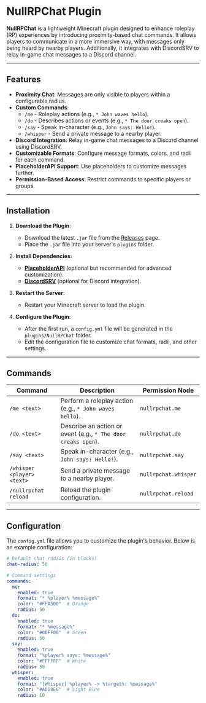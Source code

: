 # NullRPChat Plugin

**NullRPChat** is a lightweight Minecraft plugin designed to enhance roleplay (RP) experiences by introducing proximity-based chat commands. It allows players to communicate in a more immersive way, with messages only being heard by nearby players. Additionally, it integrates with DiscordSRV to relay in-game chat messages to a Discord channel.

---

## Features

- **Proximity Chat**: Messages are only visible to players within a configurable radius.
- **Custom Commands**:
  - `/me` - Roleplay actions (e.g., `* John waves hello`).
  - `/do` - Describes actions or events (e.g., `* The door creaks open`).
  - `/say` - Speak in-character (e.g., `John says: Hello!`).
  - `/whisper` - Send a private message to a nearby player.
- **Discord Integration**: Relay in-game chat messages to a Discord channel using DiscordSRV.
- **Customizable Formats**: Configure message formats, colors, and radii for each command.
- **PlaceholderAPI Support**: Use placeholders to customize messages further.
- **Permission-Based Access**: Restrict commands to specific players or groups.

---

## Installation

1. **Download the Plugin**:
   - Download the latest `.jar` file from the [Releases](https://github.com/aleepy/NullRPChat/releases) page.
   - Place the `.jar` file into your server's `plugins` folder.

2. **Install Dependencies**:
   - **[PlaceholderAPI](https://www.spigotmc.org/resources/placeholderapi.6245/)** (optional but recommended for advanced customization).
   - **[DiscordSRV](https://www.spigotmc.org/resources/discordsrv.18494/)** (optional for Discord integration).

3. **Restart the Server**:
   - Restart your Minecraft server to load the plugin.

4. **Configure the Plugin**:
   - After the first run, a `config.yml` file will be generated in the `plugins/NullRPChat` folder.
   - Edit the configuration file to customize chat formats, radii, and other settings.

---

## Commands

| Command       | Description                                                                 | Permission Node         |
|---------------|-----------------------------------------------------------------------------|-------------------------|
| `/me <text>`  | Perform a roleplay action (e.g., `* John waves hello`).                     | `nullrpchat.me`         |
| `/do <text>`  | Describe an action or event (e.g., `* The door creaks open`).               | `nullrpchat.do`         |
| `/say <text>` | Speak in-character (e.g., `John says: Hello!`).                             | `nullrpchat.say`        |
| `/whisper <player> <text>` | Send a private message to a nearby player.                  | `nullrpchat.whisper`    |
| `/nullrpchat reload` | Reload the plugin configuration.                                | `nullrpchat.reload`     |

---

## Configuration

The `config.yml` file allows you to customize the plugin's behavior. Below is an example configuration:

```yaml
# Default chat radius (in blocks)
chat-radius: 50

# Command settings
commands:
  me:
    enabled: true
    format: "* %player% %message%"
    color: "#FFA500"  # Orange
    radius: 50
  do:
    enabled: true
    format: "* %message%"
    color: "#00FF00"  # Green
    radius: 50
  say:
    enabled: true
    format: "%player% says: %message%"
    color: "#FFFFFF"  # White
    radius: 50
  whisper:
    enabled: true
    format: "[Whisper] %player% -> %target%: %message%"
    color: "#ADD8E6"  # Light Blue
    radius: 10
